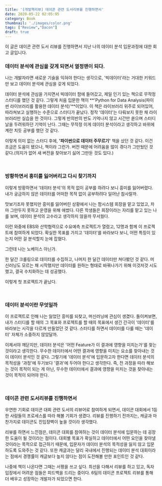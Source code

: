 ```yaml
---
title: '[개발책리뷰] 데이콘 관련 도서리뷰를 진행하면서'
date: 2020-05-22 02:05:95
category: Book
thumbnail: './images/color.png'
tags: ["Review","Dacon"]
draft: true
---
```


이 글은 데이콘 관련 도서 리뷰를 진행하면서 지난 나의 데이터 분석 입문과정에 대한 회고 글입니다.

### 데이터 분석에 관심을 갖게 되면서 열정맨이 되다.

나는 개발자라면 새로운 기술을 익혀야 한다는 생각으로, '빅데이터'라는 거대한 키워드만 보고 데이터 분석에 관심을 갖게 되었다.

데이터 분석에 관심을 가지면서 빅데이터 팜에 들어갔고, 제일 인기 있는 책으로 무작정 스터디를 했던 것 같다. 그렇게 처음 입문한 책이 **'Python for Data Analysis(파이썬 라이브러리를 활용한 데이터 분석)'**이었다. 
이 책은 라이브러리 위주로 되어있어, 따라쳐보고 실행하는 수준으로 스터디가 끝났다. 정작 '데이터'는 다뤄보지 못한 채 라이브러리만 실습을 한 것이다. 그렇게 반의반의 반도 기억나지 않고 시간만 쏟으며 스터디 날을 두려워하던 기억이 난다. 그때는 무작정 이게 데이터 분석이라고 생각하고 바위에 계란 치듯 공부를 했던 것 같다.

이렇게 의미 없는 스터디 후에, **'파이썬으로 데이터 주무르기'** 책을 샀던 것 같다. 이건 조금은 도움이 됐으나, 책이라 그런가. 버전 때문에 어려움을 많이 겪다가 그만뒀던 것 같다.(의지가 없어 새 버전을 찾아보기 싫어 그만둔 것도 있다.)

<br>

### 방황하면서 흥미를 잃어버리고 다시 찾기까지

이렇게 방황하면서 '데이터 분석'의 목적 없이 공부를 하려다 보니 흥미를 잃어버렸다. 내가 궁금하지 않은 데이터를 어떠한 목적 없이 공부하려다 일어난 참사랄까.

맛보기조차 못했지만 흥미를 잃어버린 상황에서 나는 팜시스템 회장을 맡고 있었고, 차마 그만두지 못하고 운영을 위해 애썼다. 다른 학생들은 회장이라는 자리를 맡고 있는 나를 보며, 데이터 분석의 고수라고 생각하지 않을까 무서웠다.

이런 와중에 EBS와 산학협력으로 수요예측 프로젝트가 열렸고, 12명과 함께 이 프로젝트에 참여하게 되었다. 확실한 목표를 가지고 '데이터'를 바라보다 보니, 어떤 특징이 있는지 어떤 걸 분석할지 눈에 잡혔다.

그런데 나는 노베이스 아닌가.

한 달간 크롤링으로 데이터를 수집하고, 나머지 한 달간 데이터만 쳐다봤던 것 같다. 머신러닝도 모르는 채 시작했지만 데이터를 원하는 형태로 바꿔나가기 위해 이것저것 시도했고, 결국 수치화하는 데 성공했다.

이렇게 첫 프로젝트가 끝났다.

<br>

### 데이터 분석이란 무엇일까

이 프로젝트로 인해 나는 잃었던 흥미를 되찾고, 머신러닝에 관심이 생겼다. 돌이켜보면, 내가 스터디를 할 때의 그 목표와 프로젝트를 할 때의 목표에서 생긴 간극이 '데이터'를 바라보는 시각을 다르게 만들었던 것 같다. 스터디를 하면서 데이터를 다룰 때는 '데이터' 자체가 소중하지 않았달까.

이제서야 깨닫지만, 데이터 분석은 '어떤 Feature가 이 결과에 영향을 미치는가'를 찾는 것이라고 생각한다. 무수한 데이터에서 어떤 결과에 영향을 미치는 요소를 찾아내는 것이 데이터 분석인 것 같다. 그렇기에 '데이터 분석'에 입문하고자 한다면 데이터 분석의 목적성을 '과정'에 두기보다 '결과'에 두어야 한다고 생각한다. 즉, 전 과정을 따라 해보는 것이 목적이 되는 게 아닌, 무수한 데이터에서 결과에 영향을 미치는 것을 찾아내는 것이 목적이 되어야 한다.

<br>

### 데이콘 관련 도서리뷰를 진행하면서

우연한 기회로 데이콘 대회 관련 도서의 리뷰어로 참여하게 되면서, 데이콘 대회에서 1등 한 사람들의 프로세스를 따라 해볼 기회가 생겼다. 리뷰를 진행하기 전까지는, 캐글과 마찬가지로 데이콘도 진입장벽이 높을 것이라 생각했다.

리뷰를 하면서 느낀점은, 데이콘 대회를 참여하는 것이 데이터 분석에 입문하는 데 굉장한 도움이 될 것이라는 점이다. 대회별 목표가 확실하고 데이터에서 어떤 요인을 찾아낼 것이라는 목적으로 접근하기 때문에, 입문자가 데이터 분석의 목적성을 잃지 않고 입문하도록 도와주는 것 같다. 또한 캐글과는 달리 국내에서 진행되는 데이터 분석 대회이라는 점에서 경쟁률이 캐글보다 높지 않다는 점이 도전해볼 만한 포인트인 것 같다.

나중에 책이 나온다면 그때는 서평을 쓰고 싶다. 최선을 다해서 리뷰를 하고 있고, 독자 입장에서 어려운 점들은 피드백을 드리는 중이다. 6팀의 데이콘 프로젝트 리뷰를 통해 더 배우고 성장하는 개발자가 되었으면 한다.

